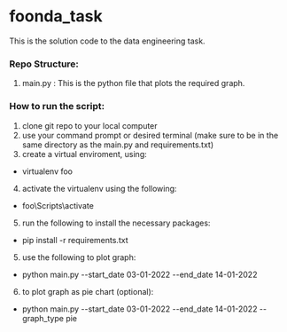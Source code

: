 # foonda_task

This is the solution code to the data engineering task.

### Repo Structure:

1) main.py : This is the python file that plots the required graph.


### How to run the script:
1) clone git repo to your local computer
2) use your command prompt or desired terminal (make sure to be in the same directory as the main.py and requirements.txt)
3) create a virtual enviroment, using: 
  - virtualenv foo
4) activate the virtualenv using the following:
  - foo\Scripts\activate
5) run the following to install the necessary packages: 
  - pip install -r requirements.txt 
5) use the following to plot graph:
  - python main.py --start_date 03-01-2022 --end_date 14-01-2022
6) to plot graph as pie chart (optional):
  - python main.py --start_date 03-01-2022 --end_date 14-01-2022 --graph_type pie
